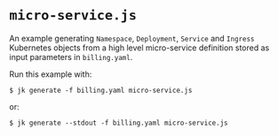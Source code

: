 # `micro-service.js`

An example generating `Namespace`, `Deployment`, `Service` and `Ingress`
Kubernetes objects from a high level micro-service definition stored as input
parameters in `billing.yaml`.

Run this example with:

```console
$ jk generate -f billing.yaml micro-service.js
```

or:

```console
$ jk generate --stdout -f billing.yaml micro-service.js
```
